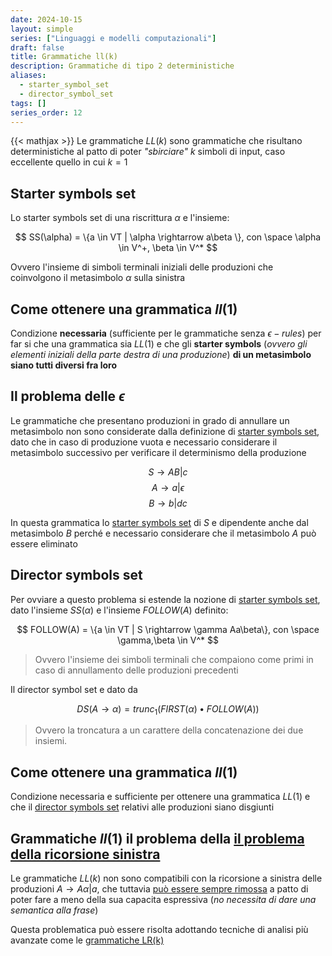 ```yaml
---
date: 2024-10-15
layout: simple
series: ["Linguaggi e modelli computazionali"]
draft: false
title: Grammatiche ll(k)
description: Grammatiche di tipo 2 deterministiche
aliases:
  - starter_symbol_set
  - director_symbol_set
tags: []
series_order: 12
---
```


{{< mathjax >}}
Le grammatiche $LL(k)$ sono grammatiche che risultano deterministiche al patto di poter *"sbirciare"* $k$ simboli di input, caso eccellente quello in cui $k=1$

## Starter symbols set

Lo starter symbols set di una riscrittura $\alpha$ e l'insieme:

$$
SS(\alpha) = \{a \in VT | \alpha \rightarrow a\beta \}, con \space \alpha \in V^+, \beta \in V^*
$$

Ovvero l'insieme di simboli terminali iniziali delle produzioni che coinvolgono il metasimbolo $\alpha$ sulla sinistra

## Come ottenere una grammatica $ll(1)$

Condizione **necessaria** (sufficiente per le grammatiche senza $\epsilon -rules$) per far si che una grammatica sia $LL(1)$ e che gli **starter symbols** (*ovvero gli elementi iniziali della parte destra di una produzione*) **di un metasimbolo siano tutti diversi fra loro**

## Il problema delle $\epsilon$

Le grammatiche che presentano produzioni in grado di annullare un metasimbolo non sono considerate dalla definizione di [starter symbols set](/linguaggi_modelli_computazionali/grammatiche_llk#starter-symbols-set), dato che in caso di produzione vuota e necessario considerare il metasimbolo successivo per verificare il determinismo della produzione

$$
S \rightarrow AB|c
$$
$$
A \rightarrow a|\epsilon
$$
$$
B \rightarrow b|dc
$$

In questa grammatica lo [starter symbols set](/linguaggi_modelli_computazionali/grammatiche_llk#starter-symbols-set) di $S$ e dipendente anche dal metasimbolo $B$ perché e necessario considerare che il metasimbolo $A$ può essere eliminato

## Director symbols set

Per ovviare a questo problema si estende la nozione di [starter symbols set](/linguaggi_modelli_computazionali/grammatiche_llk#starter-symbols-set), dato l'insieme $SS(\alpha)$ e l'insieme $FOLLOW(A)$ definito:

$$
FOLLOW(A) = \{a \in VT | S \rightarrow \gamma Aa\beta\}, con \space \gamma,\beta \in V^*
$$
> Ovvero l'insieme dei simboli terminali che compaiono come primi in caso di annullamento delle produzioni precedenti

Il director symbol set e dato da

$$
DS(A\rightarrow \alpha) = trunc_1(FIRST(\alpha)\bullet FOLLOW(A))
$$
> Ovvero la troncatura a un carattere della concatenazione dei due insiemi.

## Come ottenere una grammatica $ll(1)$

Condizione necessaria e sufficiente per ottenere una grammatica $LL(1)$ e che il [director symbols set](/linguaggi_modelli_computazionali/grammatiche_llk#director-symbols-set) relativi alle produzioni siano disgiunti

## Grammatiche $ll(1)$ il problema della [il problema della ricorsione sinistra](/linguaggi_modelli_computazionali/grammatiche_tipo_2#il-problema-della-ricorsione-sinistra)

Le grammatiche $LL(k)$ non sono compatibili con la ricorsione a sinistra delle produzioni $A \rightarrow A\alpha | a$, che tuttavia [può essere sempre rimossa](/linguaggi_modelli_computazionali/grammatiche_tipo_2#eliminazione-della-ricorsione-sinistra) a patto di poter fare a meno della sua capacita espressiva (*no necessita di dare una semantica alla frase*)

Questa problematica può essere risolta adottando tecniche di analisi più avanzate come le [grammatiche LR(k)](/linguaggi_modelli_computazionali/grammatiche_lrk)
